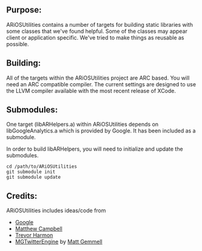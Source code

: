 Purpose:
--------

ARiOSUtilities contains a number of targets for building static libraries with
some classes that we've found helpful. Some of the classes may appear client or
application specific. We've tried to make things as reusable as possible.

Building:
----------

All of the targets within the ARiOSUtilities project are ARC based. You will
need an ARC compatible compiler. The current settings are designed to use the
LLVM compiler available with the most recent release of XCode.

Submodules:
-----------------

One target (libARHelpers.a) within ARiOSUtilities depends on libGoogleAnalytics.a
which is provided by Google. It has been included as a submodule.

In order to build libARHelpers, you will need to initialize and update the
submodules.

	cd /path/to/ARiOSUtilities
	git submodule init
	git submodule update

Credits:
--------
ARiOSUtilities includes ideas/code from

* [Google](http://google.com)
* [Matthew Campbell](http://howtomakeiphoneapps.com)
* [Trevor Harmon](http://vocaro.com/trevor/blog/)
* [MGTwitterEngine](https://github.com/mattgemmell/MGTwitterEngine) by [Matt Gemmell](https://github.com/mattgemmell)